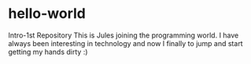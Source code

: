 # hello-world
Intro-1st Repository
This is Jules joining the programming world.
I have always been interesting in technology and now I finally to jump and start getting my hands dirty :)
